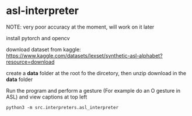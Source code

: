 # asl-interpreter

NOTE: very poor accuracy at the moment, will work on it later

install pytorch and opencv

download dataset from kaggle: https://www.kaggle.com/datasets/lexset/synthetic-asl-alphabet?resource=download

create a **data** folder at the root fo the dircetory, then unzip download in the **data** folder

Run the program and perform a gesture (For example do an O gesture in ASL) and view captions at top left

```
python3 -m src.interpreters.asl_interpreter
```
